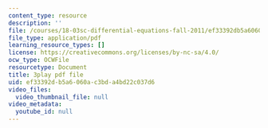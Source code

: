 ```yaml
---
content_type: resource
description: ''
file: /courses/18-03sc-differential-equations-fall-2011/ef33392db5a6060ac3bda4bd22c037d6_eyNm7XGJr4s.pdf
file_type: application/pdf
learning_resource_types: []
license: https://creativecommons.org/licenses/by-nc-sa/4.0/
ocw_type: OCWFile
resourcetype: Document
title: 3play pdf file
uid: ef33392d-b5a6-060a-c3bd-a4bd22c037d6
video_files:
  video_thumbnail_file: null
video_metadata:
  youtube_id: null
---
```


